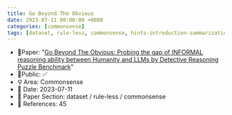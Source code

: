 ```yaml
---
title: Go Beyond The Obvious
date: 2023-07-11 00:00:00 +0800
categories: [commonsense]
tags: [dataset, rule-less, commonsense, hints-introduction-summarization]
---
```


- 📙Paper: "[Go Beyond The Obvious: Probing the gap of INFORMAL reasoning ability between Humanity and LLMs by Detective Reasoning Puzzle Benchmark](https://arxiv.org/abs/2307.05113)"
- 🔑Public: ✅
- ⚲ Area: Commonsense
- 📅 Date: 2023-07-11
- 🔎 Paper Section: dataset / rule-less / commonsense
- 📝 References: 45
